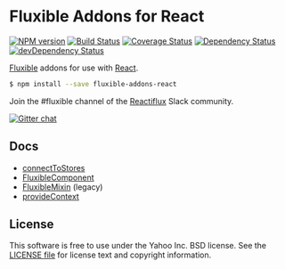 # Fluxible Addons for React

[![NPM version](https://badge.fury.io/js/fluxible-addons-react.svg)](http://badge.fury.io/js/fluxible-addons-react)
[![Build Status](https://img.shields.io/travis/yahoo/fluxible-addons-react.svg)](https://travis-ci.org/yahoo/fluxible-addons-react)
[![Coverage Status](https://img.shields.io/coveralls/yahoo/fluxible-addons-react.svg)](https://coveralls.io/r/yahoo/fluxible-addons-react?branch=master)
[![Dependency Status](https://img.shields.io/david/yahoo/fluxible-addons-react.svg)](https://david-dm.org/yahoo/fluxible-addons-react)
[![devDependency Status](https://img.shields.io/david/dev/yahoo/fluxible-addons-react.svg)](https://david-dm.org/yahoo/fluxible-addons-react#info=devDependencies)

[Fluxible](https://github.com/yahoo/fluxible) addons for use with [React](https://github.com/facebook/react).

```bash
$ npm install --save fluxible-addons-react
```

Join the #fluxible channel of the [Reactiflux](http://reactiflux.com) Slack community.

[![Gitter chat](https://badges.gitter.im/gitterHQ/gitter.png)](https://gitter.im/yahoo/fluxible)

## Docs

 * [connectToStores](https://github.com/yahoo/fluxible-addons-react/blob/master/api/connectToStores.md)
 * [FluxibleComponent](https://github.com/yahoo/fluxible-addons-react/blob/master/api/FluxibleComponent.md)
 * [FluxibleMixin](https://github.com/yahoo/fluxible-addons-react/blob/master/api/FluxibleMixin.md) (legacy)
 * [provideContext](https://github.com/yahoo/fluxible-addons-react/blob/master/api/provideContext.md)

## License

This software is free to use under the Yahoo Inc. BSD license.
See the [LICENSE file][] for license text and copyright information.

[LICENSE file]: https://github.com/yahoo/fluxible-addons-react/blob/master/LICENSE.md
